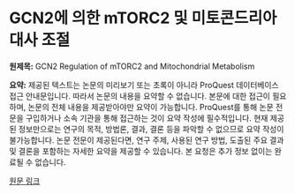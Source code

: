 # GCN2에 의한 mTORC2 및 미토콘드리아 대사 조절

**원제목:** GCN2 Regulation of mTORC2 and Mitochondrial Metabolism

**요약:** 제공된 텍스트는 논문의 미리보기 또는 초록이 아니라 ProQuest 데이터베이스 접근 안내문입니다. 따라서 논문의 내용을 요약할 수 없습니다.  본문에 대한 접근이 필요하며, 논문의 전체 내용을 제공받아야만 요약이 가능합니다.  ProQuest를 통해 논문 전문을 구입하거나 소속 기관을 통해 접근하는 것이 요약 작성에 필수적입니다.  현재 제공된 정보만으로는 연구의 목적, 방법론, 결과, 결론 등을 파악할 수 없으므로 요약 작성이 불가능합니다.  논문 전문이 제공된다면, 연구 주제, 사용된 연구 방법, 도출된 주요 결과 및 결론을 포함하는 자세한 요약을 제공할 수 있습니다.  본 요청은 추가 정보 없이는 완료될 수 없습니다.

[원문 링크](https://search.proquest.com/openview/9ff10519dc6cb9b14091cf60e201c83d/1?pq-origsite=gscholar&cbl=18750&diss=y)
